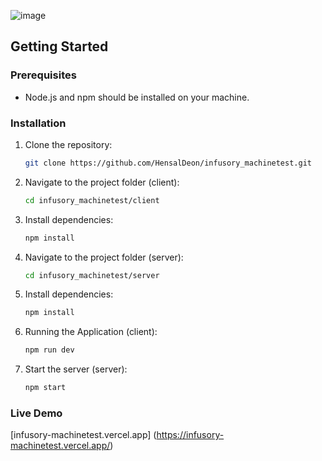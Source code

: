 ![image](https://github.com/HensalDeon/infusory_machinetest/assets/120702682/03ba7fe9-6f83-4e9b-93e3-7949ac665098)

## Getting Started

### Prerequisites

- Node.js and npm should be installed on your machine.

### Installation

1. Clone the repository:

   ```bash
   git clone https://github.com/HensalDeon/infusory_machinetest.git

2. Navigate to the project folder (client):
   ```bash
   cd infusory_machinetest/client

3. Install dependencies:
   ```bash
   npm install

4. Navigate to the project folder (server):
   ```bash
   cd infusory_machinetest/server

5. Install dependencies:
   ```bash
   npm install

4. Running the Application (client):
   ```bash
   npm run dev

5. Start the server (server):
   ```bash
   npm start
### Live Demo
[infusory-machinetest.vercel.app] (https://infusory-machinetest.vercel.app/)
